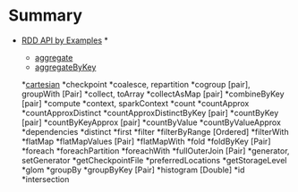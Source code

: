 # Summary

* [RDD API by Examples](rdd_api_by_examples/README.md)
    * 
    * [aggregate](aggregate.md)
    * [aggregateByKey](aggregateByKey.md)

   *[cartesian](cartesian.md)
   *checkpoint
   *coalesce, repartition
   *cogroup [pair], groupWith [Pair]
   *collect, toArray
   *collectAsMap [pair]
   *combineByKey [pair]
   *compute
   *context, sparkContext
   *count
   *countApprox
   *countApproxDistinct
   *countApproxDistinctByKey [pair]
   *countByKey [pair]
   *countByKeyApprox [pair]
   *countByValue
   *countByValueApprox
   *dependencies
   *distinct
   *first
   *filter
   *filterByRange [Ordered]
   *filterWith
   *flatMap
   *flatMapValues [Pair]
   *flatMapWith
   *fold
   *foldByKey [Pair]
   *foreach
   *foreachPartition
   *foreachWith
   *fullOuterJoin [Pair]
   *generator, setGenerator
   *getCheckpointFile
   *preferredLocations
   *getStorageLevel
   *glom
   *groupBy
   *groupByKey [Pair]
   *histogram [Double]
   *id
   *intersection